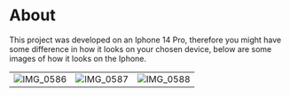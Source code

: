 # About

This project was developed on an Iphone 14 Pro, therefore you might have some difference in how it looks on your chosen device, below are some images of how it looks on the Iphone.


| | | |
| ------------- | ------------- | ------------- |
| ![IMG_0586](https://github.com/00Wrulf/tddc73projectrn/assets/57657567/8746adaf-1369-4656-b28c-d605295524f0) | ![IMG_0587](https://github.com/00Wrulf/tddc73projectrn/assets/57657567/bba35a0b-4967-491a-aa8e-7721be5019de) | ![IMG_0588](https://github.com/00Wrulf/tddc73projectrn/assets/57657567/174e673f-b481-41fa-8817-f0d71a432401) |
